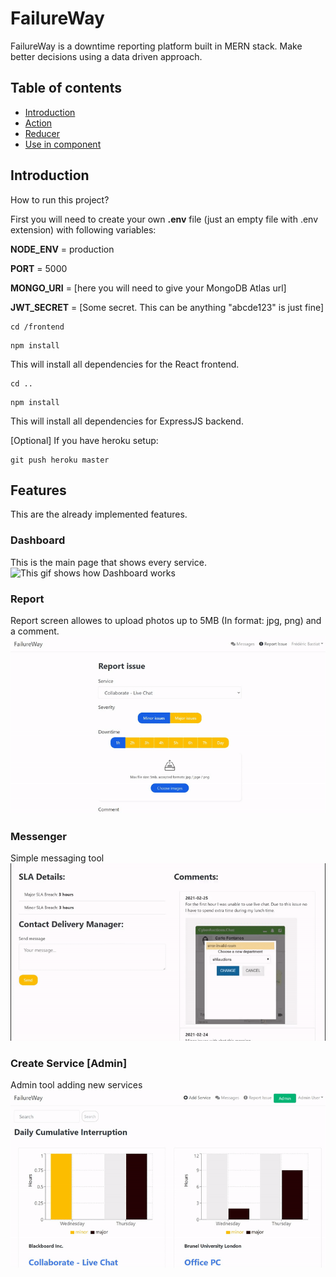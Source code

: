 # FailureWay
FailureWay is a downtime reporting platform built in MERN stack. Make better decisions using a data driven approach. 

## Table of contents
* [Introduction](#Introduction)
* [Action](#action)
* [Reducer](#reducer)
* [Use in component](#Use-in-component)

## Introduction
How to run this project?

First you will need to create your own **.env** file (just an empty file with .env extension) with following variables:

**NODE_ENV** = production

**PORT** = 5000

**MONGO_URI** = [here you will need to give your MongoDB Atlas url]

**JWT_SECRET** = [Some secret. This can be anything "abcde123" is just fine]

```
cd /frontend
```
```
npm install
```
This will install all dependencies for the React frontend.
```
cd ..
```
```
npm install
```
This will install all dependencies for ExpressJS backend.

[Optional]
If you have heroku setup: 
```
git push heroku master 
```

## Features
This are the already implemented features.

### Dashboard
This is the main page that shows every service.
![This gif shows how Dashboard works](Dashboard.gif)

### Report
Report screen allowes to upload photos up to 5MB (In format: jpg, png) and a comment.
![This gif shows how Report works](Report.gif)

### Messenger
Simple messaging tool
![This gif shows how Messenger works](Messenger.gif)

### Create Service [Admin]
Admin tool adding new services
![This gif shows how Create Service works](Create_Service.gif)

